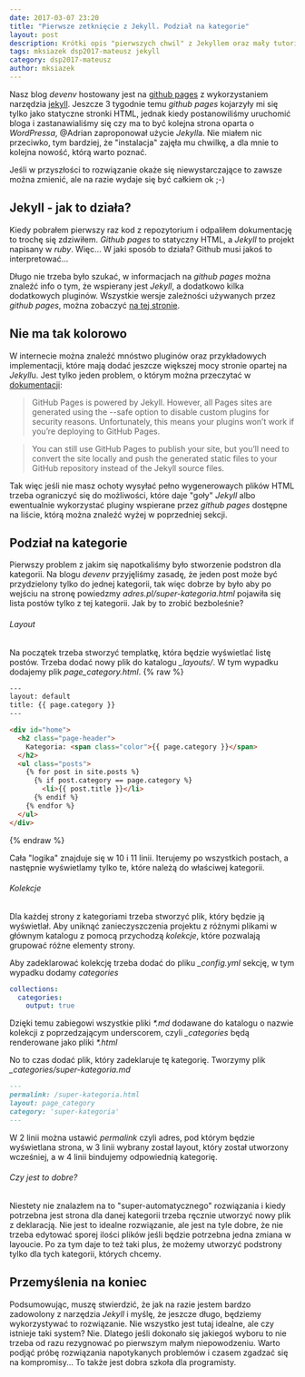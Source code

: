 ```yaml
---
date: 2017-03-07 23:20
title: "Pierwsze zetknięcie z Jekyll. Podział na kategorie"
layout: post
description: Krótki opis "pierwszych chwil" z Jekyllem oraz mały tutorial jak zorganizować strony z kategoriami
tags: mksiazek dsp2017-mateusz jekyll
category: dsp2017-mateusz
author: mksiazek
---
```

Nasz blog *devenv* hostowany jest na [github pages](https://pages.github.com/) z wykorzystaniem narzędzia 
[jekyll](https://jekyllrb.com/). Jeszcze 3 tygodnie temu *github pages* kojarzyły mi się tylko jako statyczne stronki HTML,
jednak kiedy postanowiliśmy uruchomić bloga i zastanawialiśmy się czy ma to być kolejna strona oparta o *WordPressa*,
@Adrian zaproponował użycie *Jekyll*a. Nie miałem nic przeciwko, tym bardziej, że "instalacja" zajęła mu chwilkę, a dla
mnie to kolejna nowość, którą warto poznać.

Jeśli w przyszłości to rozwiązanie okaże się niewystarczające to zawsze można zmienić, ale na razie wydaje się być
całkiem ok ;-)

## Jekyll - jak to działa?
Kiedy pobrałem pierwszy raz kod z repozytorium i odpaliłem dokumentację to trochę się zdziwiłem. *Github pages* to statyczny
HTML, a *Jekyll* to projekt napisany w *ruby*. Więc... W jaki sposób to działa? Github musi jakoś to interpretować...

Długo nie trzeba było szukać, w informacjach na *github pages* można znaleźć info o tym, że wspierany jest *Jekyll*, a 
dodatkowo kilka dodatkowych pluginów. Wszystkie wersje zależności używanych przez *github pages*, można zobaczyć
[na tej stronie](https://pages.github.com/versions/).

## Nie ma tak kolorowo
W internecie można znaleźć mnóstwo pluginów oraz przykładowych implementacji, które mają dodać jeszcze większej mocy
stronie opartej na *Jekyll*u. Jest tylko jeden problem, o którym można przeczytać w
[dokumentacji](https://jekyllrb.com/docs/plugins/):
> GitHub Pages is powered by Jekyll. However, all Pages sites are generated using the --safe option to disable custom
plugins for security reasons. Unfortunately, this means your plugins won’t work if you’re deploying to GitHub Pages.

> You can still use GitHub Pages to publish your site, but you’ll need to convert the site locally and push the generated
static files to your GitHub repository instead of the Jekyll source files. 

Tak więc jeśli nie masz ochoty wysyłać pełno wygenerowaych plików HTML trzeba ograniczyć się do możliwości, które daje 
"goły" *Jekyll* albo ewentualnie wykorzystać pluginy wspierane przez *github pages* dostępne na liście, którą można znaleźć
wyżej w poprzedniej sekcji.

## Podział na kategorie
Pierwszy problem z jakim się napotkaliśmy było stworzenie podstron dla kategorii. Na blogu *devenv* przyjęliśmy zasadę,
że jeden post może być przydzielony tylko do jednej kategorii, tak więc dobrze by było aby po wejściu na stronę powiedzmy
*adres.pl/super-kategoria.html* pojawiła się lista postów tylko z tej kategorii. Jak by to zrobić bezboleśnie?

###### Layout
Na początek trzeba stworzyć templatkę, która będzie wyświetlać listę postów. Trzeba dodać nowy plik do katalogu 
*_layouts/*. W tym wypadku dodajemy plik *page_category.html*.
{% raw %}
```html
---
layout: default
title: {{ page.category }}
---

<div id="home">
  <h2 class="page-header">
    Kategoria: <span class="color">{{ page.category }}</span>
  </h2>
  <ul class="posts">
    {% for post in site.posts %}
      {% if post.category == page.category %}
        <li>{{ post.title }}</li>
      {% endif %}
    {% endfor %}
  </ul>
</div>
```
{% endraw %}

Cała "logika" znajduje się w 10 i 11 linii. Iterujemy po wszystkich postach, a następnie wyświetlamy tylko te, które
należą do właściwej kategorii.

###### Kolekcje
Dla każdej strony z kategoriami trzeba stworzyć plik, który będzie ją wyświetlał. Aby uniknąć zanieczyszczenia projektu
z różnymi plikami w głównym katalogu z pomocą przychodzą *kolekcje*, które pozwalają grupować różne elementy strony.

Aby zadeklarować kolekcję trzeba dodać do pliku *_config.yml* sekcję, w tym wypadku dodamy *categories*
```yaml
collections:
  categories:
    output: true
```
Dzięki temu zabiegowi wszystkie pliki *\*.md* dodawane do katalogu o nazwie kolekcji z poprzedzającym underscorem, czyli
*_categories* będą renderowane jako pliki *\*.html*

No to czas dodać plik, który zadeklaruje tę kategorię. Tworzymy plik *_categories/super-kategoria.md*
```markdown
---
permalink: /super-kategoria.html
layout: page_category
category: 'super-kategoria'
---
```
W 2 linii można ustawić *permalink* czyli adres, pod którym będzie wyświetlana strona, w 3 linii wybrany został layout,
który został utworzony wcześniej, a w 4 linii bindujemy odpowiednią kategorię.

###### Czy jest to dobre?
Niestety nie znalazłem na to "super-automatycznego" rozwiązania i kiedy potrzebna jest strona dla danej kategorii trzeba
ręcznie utworzyć nowy plik z deklaracją. Nie jest to idealne rozwiązanie, ale jest na tyle dobre, że nie trzeba edytować
sporej ilości plików jeśli będzie potrzebna jedna zmiana w layoucie. Po za tym daje to też taki plus, że możemy utworzyć
podstrony tylko dla tych kategorii, których chcemy.

## Przemyślenia na koniec
Podsumowując, muszę stwierdzić, że jak na razie jestem bardzo zadowolony z narzędzia *Jekyll* i myślę, że jeszcze długo,
będziemy wykorzystywać to rozwiązanie. Nie wszystko jest tutaj idealne, ale czy istnieje taki system? Nie. Dlatego jeśli
dokonało się jakiegoś wyboru to nie trzeba od razu rezygnować po pierwszym małym niepowodzeniu. Warto podjąć próbę
rozwiązania napotykanych problemów i czasem zgadzać się na kompromisy... To także jest dobra szkoła dla programisty.
